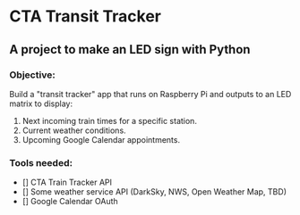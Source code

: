 # CTA Transit Tracker
## A project to make an LED sign with Python
### Objective:
Build a "transit tracker" app that runs on Raspberry Pi and outputs to an LED matrix to display:
1. Next incoming train times for a specific station.
2. Current weather conditions.
3. Upcoming Google Calendar appointments.

### Tools needed:
- [] CTA Train Tracker API
- [] Some weather service API (DarkSky, NWS, Open Weather Map, TBD)
- [] Google Calendar OAuth
